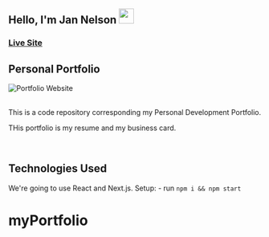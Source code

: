 # <h2>Hello, I'm Jan Nelson <img src="https://raw.githubusercontent.com/aemmadi/aemmadi/master/wave.gif" height="30px" width="30px"></h2>

### [Live Site]([https://jsmasterypro.co](https://jannelson.github.io)m)

## Personal Portfolio 
 
![Portfolio Website](https://i.ibb.co/WgPMpts/image.png) 

<br>
This is a code repository corresponding my Personal Development Portfolio. 

<br>

THis portfolio is my resume and my business card. 

<br>

## Technologies Used
We're going to use React and Next.js. Setup: - run ```npm i && npm start``` 

# myPortfolio

